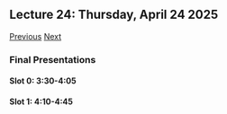 ## Lecture 24: Thursday, April 24 2025

[Previous](/lectures/L23.md) [Next](/lectures/L25.md)

### Final Presentations

#### Slot 0: 3:30-4:05

#### Slot 1: 4:10-4:45
